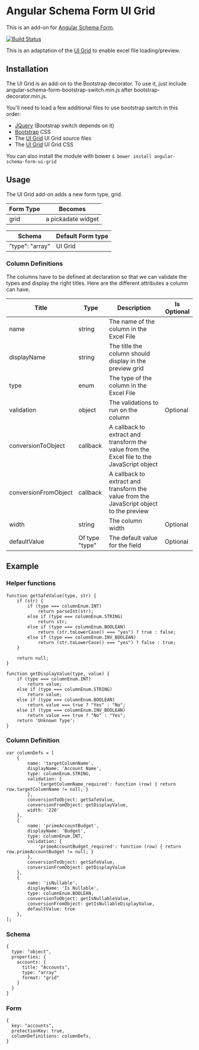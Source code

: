 # Angular Schema Form UI Grid

This is an add-on for [Angular Schema Form](https://github.com/json-schema-form/angular-schema-form).

[![Build Status](https://travis-ci.org/JChampigny/angular-schema-form-ui-grid.svg?branch=master)](https://travis-ci.org/JChampigny/angular-schema-form-ui-grid)

This is an adaptation of the [UI Grid](http://ui-grid.info/) to enable excel file loading/preview.

## Installation
The UI Grid is an add-on to the Bootstrap decorator. To use it, just include angular-schema-form-bootstrap-switch.min.js after bootstrap-decorator.min.js.

You'll need to load a few additional files to use bootstrap switch in this order:
* [JQuery](https://jquery.com) (Bootstrap switch depends on it)
* [Bootstrap](http://getbootstrap.com) CSS
* The [UI Grid](https://github.com/nostalgiaz/ui-grid) UI Grid source files
* The [UI Grid](https://github.com/nostalgiaz/ui-grid) UI Grid CSS

You can also install the module with bower
`$ bower install angular-schema-form-ui-grid`

## Usage
The UI Grid add-on adds a new form type, grid.

Form Type | Becomes
--- | ---
grid | a pickadate widget

Schema | Default Form type
--- | ---
"type": "array" | UI Grid

### Column Definitions
The columns have to be defined at declaration so that we can validate the types and display the right titles.
Here are the different attributes a column can have.

| Title | Type | Description | Is Optional |
| --- | --- | --- | --- |
| name | string | The name of the column in the Excel File |  | 
| displayName | string | The title the column should display in the preview grid |  |
| type | enum | The type of the column in the Excel File |  |
| validation | object | The validations to run on the column | Optional |
| conversionToObject | callback | A callback to extract and transform the value from the Excel file to the JavaScript object |  | 
| conversionFromObject | callback | A callback to extract and transform the value from the JavaScript object to the preview |  | 
| width | string | The column width | Optional |
| defaultValue | Of type "type" | The default value for the field | Optional |


## Example
### Helper functions
```
function getSafeValue(type, str) {
    if (str) {
        if (type === columnEnum.INT)
            return parseInt(str);
        else if (type === columnEnum.STRING)
            return str;
        else if (type === columnEnum.BOOLEAN)
            return (str.toLowerCase() === "yes") ? true : false;
        else if (type === columnEnum.INV_BOOLEAN)
            return (str.toLowerCase() === "yes") ? false : true;
    }

    return null;
}

function getDisplayValue(type, value) {
    if (type === columnEnum.INT)
        return value;
    else if (type === columnEnum.STRING)
        return value;
    else if (type === columnEnum.BOOLEAN)
        return value === true ? "Yes" : "No";
    else if (type === columnEnum.INV_BOOLEAN)
        return value === true ? "No" : "Yes";
    return 'Unknown Type';
}
```
### Column Definition
```
var columnDefs = [
    { 
        name: 'targetColumnName', 
        displayName: 'Account Name', 
        type: columnEnum.STRING, 
        validation: { 
            'targetColumnName_required': function (row) { return row.targetColumnName != null; } 
        },
        conversionToObject: getSafeValue, 
        conversionFromObject: getDisplayValue, 
        width: '220'
    },
    { 
        name: 'primeAccountBudget', 
        displayName: 'Budget', 
        type: columnEnum.INT, 
        validation: { 
            'primeAccountBudget_required': function (row) { return row.primeAccountBudget != null; }
        }, 
        conversionToObject: getSafeValue, 
        conversionFromObject: getDisplayValue 
    },
    { 
        name: 'isNullable', 
        displayName: 'Is Nullable', 
        type: columnEnum.BOOLEAN, 
        conversionToObject: getIsNullableValue, 
        conversionFromObject: getIsNullableDisplayValue, 
        defaultValue: true 
    },
];
```
### Schema
```
{
  type: "object",
  properties: {
    accounts: {
      title: "Accounts",
      type: "array"
      format: "grid"
    }
  }
}
```
### Form
```
{
  key: "accounts",
  protectionKey: true,
  columnDefinitions: columnDefs,
}
```
